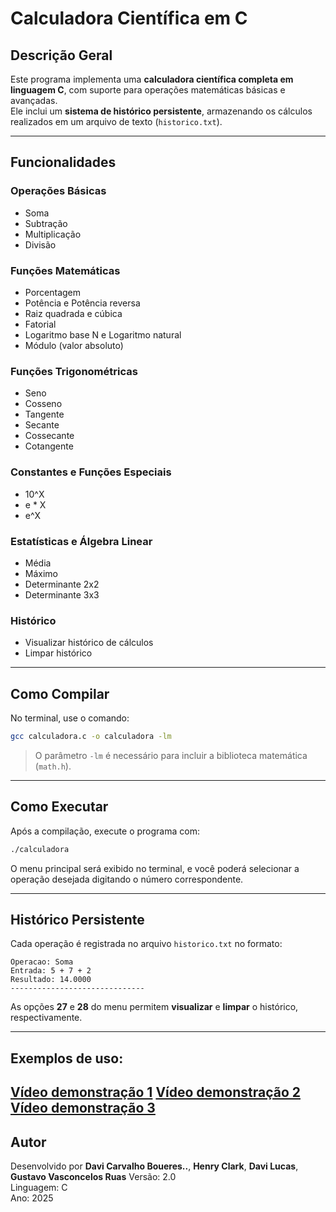 #  Calculadora Científica em C

##  Descrição Geral
Este programa implementa uma **calculadora científica completa em linguagem C**, com suporte para operações matemáticas básicas e avançadas.  
Ele inclui um **sistema de histórico persistente**, armazenando os cálculos realizados em um arquivo de texto (`historico.txt`).

---

##  Funcionalidades

###  Operações Básicas
- Soma  
- Subtração  
- Multiplicação  
- Divisão  

###  Funções Matemáticas
- Porcentagem  
- Potência e Potência reversa  
- Raiz quadrada e cúbica  
- Fatorial  
- Logaritmo base N e Logaritmo natural  
- Módulo (valor absoluto)  

###  Funções Trigonométricas
- Seno  
- Cosseno  
- Tangente  
- Secante  
- Cossecante  
- Cotangente  

###  Constantes e Funções Especiais
- 10^X  
- e * X  
- e^X  

###  Estatísticas e Álgebra Linear
- Média  
- Máximo  
- Determinante 2x2  
- Determinante 3x3  

###  Histórico
- Visualizar histórico de cálculos  
- Limpar histórico  

---

##  Como Compilar

No terminal, use o comando:

```bash
gcc calculadora.c -o calculadora -lm
```

> O parâmetro `-lm` é necessário para incluir a biblioteca matemática (`math.h`).

---

##  Como Executar

Após a compilação, execute o programa com:

```bash
./calculadora
```

O menu principal será exibido no terminal, e você poderá selecionar a operação desejada digitando o número correspondente.

---

##  Histórico Persistente

Cada operação é registrada no arquivo `historico.txt` no formato:

```
Operacao: Soma
Entrada: 5 + 7 + 2
Resultado: 14.0000
------------------------------
```

As opções **27** e **28** do menu permitem **visualizar** e **limpar** o histórico, respectivamente.

---
## Exemplos de uso:
[Vídeo demonstração 1](https://github.com/user-attachments/assets/c2c55ee6-e0b0-4b3e-b126-0b00d2896cb8)
[Vídeo demonstração 2](https://github.com/user-attachments/assets/2236a2d2-30fe-4817-b056-349b28325691)
[Vídeo demonstração 3](https://github.com/user-attachments/assets/a8169bfa-2d54-4855-b876-63cdeb3640df)
---

##  Autor
Desenvolvido por **Davi Carvalho Boueres..**, **Henry Clark**, **Davi Lucas**, **Gustavo Vasconcelos Ruas**
Versão: 2.0  
Linguagem: C  
Ano: 2025
